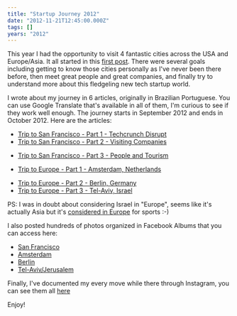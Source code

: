 ```yaml
---
title: "Startup Journey 2012"
date: "2012-11-21T12:45:00.000Z"
tags: []
years: "2012"
---
```


<p></p>
<p></p>
<p>This year I had the opportunity to visit 4 fantastic cities across the USA and Europe/Asia. It all started in this <a href="https://akitaonrails.com/2012/08/29/getting-to-know-the-international-ruby-communities#.UKzPmqX6Qco">first post</a>. There were several goals including getting to know those cities personally as I've never been there before, then meet great people and great companies, and finally try to understand more about this fledgeling new tech startup world.</p>
<p>I wrote about my journey in 6 articles, originally in Brazilian Portuguese. You can use Google Translate that's available in all of them, I'm curious to see if they work well enough. The journey starts in September 2012 and ends in October 2012. Here are the articles:</p>
<ul>
  <li><a href="https://akitaonrails.com/2012/11/05/viagem-a-sao-francisco-parte-1-techcrunch-disrupt">Trip to San Francisco - Part 1 - Techcrunch Disrupt</a></li>
  <li><a href="https://akitaonrails.com/2012/11/05/viagem-a-sao-francisco-parte-2-visitando-empresas">Trip to San Francisco - Part 2 - Visiting Companies</a></li>
  <li>
    <p><a href="https://akitaonrails.com/2012/11/06/viagem-a-sao-francisco-parte-3-pessoas-e-turismo">Trip to San Francisco - Part 3 - People and Tourism</a></p>
  </li>
  <li>
    <p><a href="https://akitaonrails.com/2012/11/20/viagem-a-europa-parte-1-amsterda-holanda">Trip to Europe - Part 1 - Amsterdam, Netherlands</a></p>
  </li>
  <li><a href="https://akitaonrails.com/2012/11/20/viagem-a-europa-parte-2-berlim-alemanha">Trip to Europe - Part 2 - Berlin, Germany</a></li>
  <li><a href="https://akitaonrails.com/2012/11/21/viagem-a-europa-parte-3-tel-aviv-israel">Trip to Europe - Part 3 - Tel-Aviv, Israel</a></li>
</ul>
<p>PS: I was in doubt about considering Israel in "Europe", seems like it's actually Asia but it's <a href="https://wiki.answers.com/Q/Is_Israel_in_Europe">considered in Europe</a> for sports :-)</p>
<p>I also posted hundreds of photos organized in Facebook Albums that you can access here:</p>
<ul>
  <li><a href="https://www.facebook.com/media/set/?set=a.10151226797134837.483084.616304836&amp;type=1&amp;l=7d6a1691fb">San Francisco</a></li>
  <li><a href="https://www.facebook.com/media/set/?set=a.10151247464494837.486183.616304836&amp;type=1&amp;l=fe4f806655">Amsterdam</a></li>
  <li><a href="https://www.facebook.com/media/set/?set=a.10151247807699837.486243.616304836&amp;type=1&amp;l=02c23c31be">Berlin</a></li>
  <li><a href="https://www.facebook.com/media/set/?set=a.10151248216549837.486300.616304836&amp;type=1&amp;l=be90adabb9">Tel-Aviv/Jerusalem</a></li>
</ul>
<p>Finally, I've documented my every move while there through Instagram, you can see them all <a href="https://instagram.com/akitaonrails">here</a></p>
<p>Enjoy!</p>
<p></p>